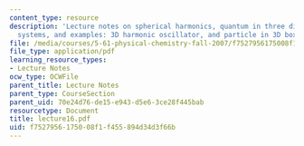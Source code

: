 ```yaml
---
content_type: resource
description: 'Lecture notes on spherical harmonics, quantum in three dimensions, separable
  systems, and examples: 3D harmonic oscillator, and particle in 3D box.'
file: /media/courses/5-61-physical-chemistry-fall-2007/f7527956175008f1f455894d34d3f66b_lecture16.pdf
file_type: application/pdf
learning_resource_types:
- Lecture Notes
ocw_type: OCWFile
parent_title: Lecture Notes
parent_type: CourseSection
parent_uid: 70e24d76-de15-e943-d5e6-3ce28f445bab
resourcetype: Document
title: lecture16.pdf
uid: f7527956-1750-08f1-f455-894d34d3f66b
---
```

